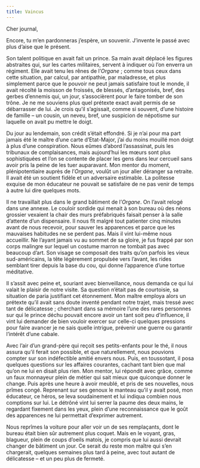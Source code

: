 ```yaml
---
title: Vaincus
---
```

Cher journal,

Encore, tu m’en pardonneras j’espère, un souvenir. J’invente le passé avec plus
d’aise que le présent.

Son talent politique en avait fait un prince. Sa main avait déplacé les figures
abstraites qui, sur les cartes militaires, servent à indiquer où l’on enverra
un régiment. Elle avait tenu les rênes de l’*Organe* ; comme tous ceux dans cette
situation, par calcul, par antipathie, par maladresse, et plus simplement parce
que le pouvoir ne peut jamais satisfaire tout le monde, il avait récolté la
moisson de froissés, de blessés, d’antagonisés, bref, des gerbes d’ennemis qui,
un jour, s’associèrent pour le faire tomber de son trône. Je ne me souviens
plus quel prétexte exact avait permis de se débarrasser de lui. Je crois qu’il
s’agissait, comme si souvent, d’une histoire de famille – un cousin, un neveu,
bref, une suspicion de népotisme sur laquelle on avait pu mettre le doigt.

Du jour au lendemain, son crédit s’était effondré. Si je n’ai pour ma part
jamais été le maître d’une carte d’Etat-Major, j’ai du moins mouillé mon doigt
à plus d’une conspiration. Nous eûmes d’abord l’assassinat, puis les tribunaux
de complaisances, mais aujourd’hui les mœurs sont plus sophistiquées et l’on se
contente de placer les gens dans leur cercueil sans avoir pris la peine de les
tuer auparavant. Mon mentor du moment, plénipotentiaire auprès de l’*Organe*,
voulût un jour aller déranger sa retraite. Il avait été un soutient fidèle et
un adversaire estimable. La politesse exquise de mon éducateur ne pouvait se
satisfaire de ne pas venir de temps à autre lui dire quelques mots.

Il ne travaillait plus dans le grand bâtiment de l’*Organe*. On l’avait relogé
dans une annexe. Le couloir sordide qui menait à son bureau où des néons
grossier vexaient la chair des murs préfabriqués faisait penser à la salle
d’attente d’un dispensaire. Il nous fît malgré tout patienter cinq minutes
avant de nous recevoir, pour sauver les apparences et parce que les mauvaises
habitudes ne se perdent pas. Mais il vint lui-même nous accueillir. Ne l’ayant
jamais vu au sommet de sa gloire, je fus frappé par son corps malingre sur
lequel un costume marron ne tombait pas avec beaucoup d’art. Son visage se
composait des traits qu’on parfois les vieux sud-américains, la tête légèrement
propulsée vers l’avant, les rides semblant tirer depuis la base du cou, qui
donne l’apparence d’une tortue méditative.

Il s’assit avec peine et, souriant avec bienveillance, nous demanda ce qui
lui valait le plaisir de notre visite. Sa question n’était pas de courtoisie,
sa situation de paria justifiant cet étonnement. Mon maître employa alors un
prétexte qu’il avait sans doute inventé pendant notre trajet, mais tressé avec
tant de délicatesse ; cherchant dans sa mémoire l’une des rares personnes sur
qui le prince déchu pouvait encore avoir un tant soit peu d’influence, il vint
lui demander de bien vouloir exercer sur celle-ci quelques pressions pour faire
avancer je ne sais quelle intrigue, prévenir une guerre ou garantir l’intérêt
d’une cabale.

Avec l’air d’un grand-père qui reçoit ses petits-enfants pour le thé, il nous
assura qu’il ferait son possible, et que naturellement, nous pouvions compter
sur son indéfectible amitié envers nous. Puis, en toussotant, il posa quelques
questions sur les affaires courantes, cachant tant bien que mal qu’on ne lui en
disait plus rien. Mon mentor, lui répondit avec grâce, comme un faux monnayeur
plein de métier qui sait mieux que quiconque donner le change. Puis après une
heure à avoir meublé, et pris de ses nouvelles, nous prîmes congé. Reprenant
sur ses genoux le manteau qu’il y avait posé, mon éducateur, ce héros, se leva
soudainement et lui indiqua combien nous comptions sur lui. Le détrôné vint lui
serrer la paume des deux mains, le regardant fixement dans les yeux, plein d’une
reconnaissance que le goût des apparences ne lui permettait d’exprimer
autrement. 

Nous reprîmes la voiture pour aller voir un de ses remplaçants, dont le bureau
était bien sûr autrement plus coquet. Mais en le voyant, gras, blagueur, plein
de coups d’oeils matois, je compris que lui aussi devrait changer de bâtiment
un jour. Ce serait du reste mon maître qui s’en chargerait, quelques semaines
plus tard à peine, avec tout autant de délicatesse – et un peu plus de fermeté.

